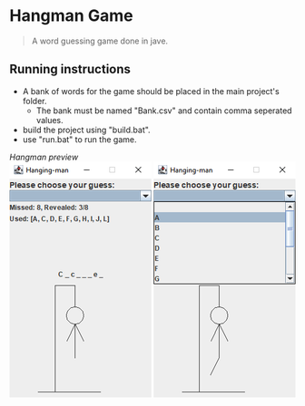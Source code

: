 # Hangman Game
> A word guessing game done in jave.

## Running instructions
- A bank of words for the game should be placed in the main project's folder.
  - The bank must be named "Bank.csv" and contain comma seperated values.
- build the project using "build.bat".
- use "run.bat" to run the game.

_Hangman preview_<br/>
![hangman1](https://raw.githubusercontent.com/Ladzaretti/hangman/master/hangman1.PNG)
![hangeman2](https://raw.githubusercontent.com/Ladzaretti/hangman/master/hangman2.PNG)